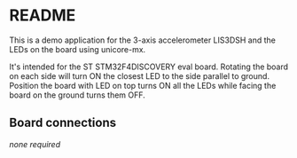 # README

This is a demo application for the 3-axis accelerometer LIS3DSH and the LEDs on the board using unicore-mx.

It's intended for the ST STM32F4DISCOVERY eval board. Rotating the board on each side will turn ON the closest LED to the side parallel to ground. Position the board with LED on top turns ON all the LEDs while facing the board on the ground turns them OFF.

## Board connections

*none required*
